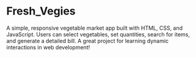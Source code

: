# Fresh_Vegies
A simple, responsive vegetable market app built with HTML, CSS, and JavaScript. Users can select vegetables, set quantities, search for items, and generate a detailed bill. A great project for learning dynamic interactions in web development!
